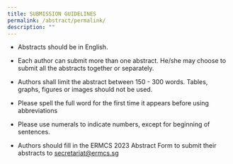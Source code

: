 ```yaml
---
title: SUBMISSION GUIDELINES
permalink: /abstract/permalink/
description: ""
---
```

* Abstracts should be in English.

* Each author can submit more than one abstract. He/she may choose to submit all the abstracts together or separately.

* Authors shall limit the abstract between 150 - 300 words. Tables, graphs, figures or images should not be used.

* Please spell the full word for the first time it appears before using abbreviations

* Please use numerals to indicate numbers, except for beginning of sentences.

* Authors should fill in the ERMCS 2023 Abstract Form to submit their abstracts to secretariat@ermcs.sg